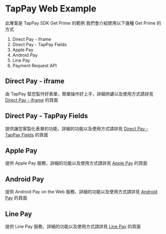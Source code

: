 # TapPay Web Example

此專案是 TapPay SDK Get Prime 的範例
我們會介紹使用以下幾種 Get Prime 的方式

1. Direct Pay - iframe
2. Direct Pay - TapPay Fields
3. Apple Pay
4. Android Pay
5. Line Pay
6. Payment Request API

## Direct Pay - iframe

由 TapPay 幫您製作好表單，簡單操作好上手，詳細供譨以及使用方式請詳見 [Direct Pay - iframe](./Direct_Pay_iframe) 的頁面

## Direct Pay - TapPay Fields

提供讓您客製化表單的功能，詳細的功能以及使用方式請詳見 [Direct Pay - TapPay Fields](./TapPay_Fields) 的頁面

## Apple Pay

提供 Apple Pay 服務，詳細的功能以及使用方式請詳見 [Apple Pay](./Apple_Pay) 的頁面

## Android Pay

提供 Android Pay on the Web 服務，詳細的功能以及使用方式請詳見 [Android Pay](./Android_Pay) 的頁面

## Line Pay

提供 Line Pay 服務，詳細的功能以及使用方式請詳見 [Line Pay](./Line_Pay) 的頁面